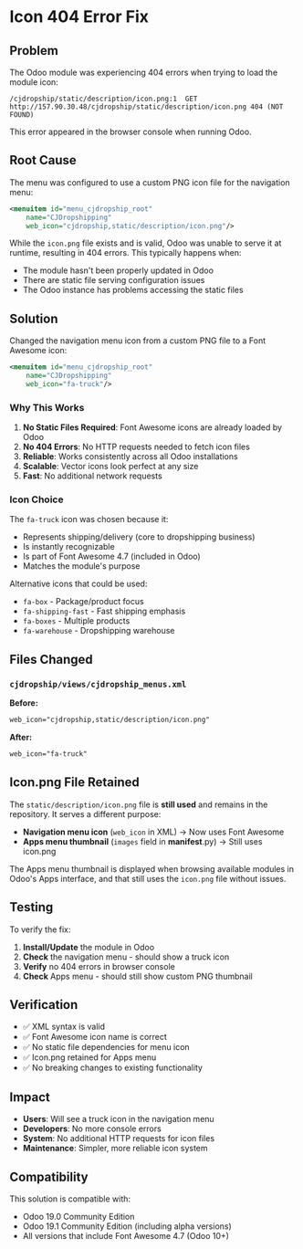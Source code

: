 # Icon 404 Error Fix

## Problem

The Odoo module was experiencing 404 errors when trying to load the module icon:

```
/cjdropship/static/description/icon.png:1  GET http://157.90.30.48/cjdropship/static/description/icon.png 404 (NOT FOUND)
```

This error appeared in the browser console when running Odoo.

## Root Cause

The menu was configured to use a custom PNG icon file for the navigation menu:

```xml
<menuitem id="menu_cjdropship_root"
    name="CJDropshipping"
    web_icon="cjdropship,static/description/icon.png"/>
```

While the `icon.png` file exists and is valid, Odoo was unable to serve it at runtime, resulting in 404 errors. This typically happens when:
- The module hasn't been properly updated in Odoo
- There are static file serving configuration issues
- The Odoo instance has problems accessing the static files

## Solution

Changed the navigation menu icon from a custom PNG file to a Font Awesome icon:

```xml
<menuitem id="menu_cjdropship_root"
    name="CJDropshipping"
    web_icon="fa-truck"/>
```

### Why This Works

1. **No Static Files Required**: Font Awesome icons are already loaded by Odoo
2. **No 404 Errors**: No HTTP requests needed to fetch icon files
3. **Reliable**: Works consistently across all Odoo installations
4. **Scalable**: Vector icons look perfect at any size
5. **Fast**: No additional network requests

### Icon Choice

The `fa-truck` icon was chosen because it:
- Represents shipping/delivery (core to dropshipping business)
- Is instantly recognizable
- Is part of Font Awesome 4.7 (included in Odoo)
- Matches the module's purpose

Alternative icons that could be used:
- `fa-box` - Package/product focus
- `fa-shipping-fast` - Fast shipping emphasis
- `fa-boxes` - Multiple products
- `fa-warehouse` - Dropshipping warehouse

## Files Changed

### `cjdropship/views/cjdropship_menus.xml`

**Before:**
```xml
web_icon="cjdropship,static/description/icon.png"
```

**After:**
```xml
web_icon="fa-truck"
```

## Icon.png File Retained

The `static/description/icon.png` file is **still used** and remains in the repository. It serves a different purpose:

- **Navigation menu icon** (`web_icon` in XML) → Now uses Font Awesome
- **Apps menu thumbnail** (`images` field in __manifest__.py) → Still uses icon.png

The Apps menu thumbnail is displayed when browsing available modules in Odoo's Apps interface, and that still uses the `icon.png` file without issues.

## Testing

To verify the fix:

1. **Install/Update** the module in Odoo
2. **Check** the navigation menu - should show a truck icon
3. **Verify** no 404 errors in browser console
4. **Check** Apps menu - should still show custom PNG thumbnail

## Verification

- ✅ XML syntax is valid
- ✅ Font Awesome icon name is correct
- ✅ No static file dependencies for menu icon
- ✅ Icon.png retained for Apps menu
- ✅ No breaking changes to existing functionality

## Impact

- **Users**: Will see a truck icon in the navigation menu
- **Developers**: No more console errors
- **System**: No additional HTTP requests for icon files
- **Maintenance**: Simpler, more reliable icon system

## Compatibility

This solution is compatible with:
- Odoo 19.0 Community Edition
- Odoo 19.1 Community Edition (including alpha versions)
- All versions that include Font Awesome 4.7 (Odoo 10+)
